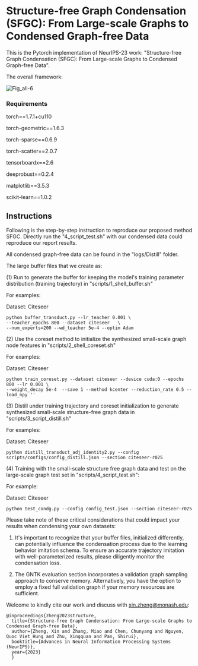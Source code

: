 # Structure-free Graph Condensation (SFGC): From Large-scale Graphs to Condensed Graph-free Data

This is the Pytorch implementation of NeurIPS-23 work: "Structure-free Graph Condensation (SFGC): From Large-scale Graphs to Condensed Graph-free Data".

The overall framework: 

![Fig_all-6](https://github.com/Amanda-Zheng/SFGC/assets/61812981/156af96a-4709-4f60-9d31-a9d1e1bfbbb0)


### Requirements

torch==1.7.1+cu110

torch-geometric==1.6.3

torch-sparse==0.6.9

torch-scatter==2.0.7

tensorboardx==2.6

deeprobust==0.2.4

matplotlib==3.5.3

scikit-learn==1.0.2


## Instructions

Following is the step-by-step instruction to reproduce our proposed method SFGC. 
Directly run the "4_script_test.sh" with our condensed data could reproduce our report results.

All condensed graph-free data can be found in the "logs/Distill" folder.

The large buffer files that we create as:

(1) Run to generate the buffer for keeping the model's training parameter distribution (training trajectory) in "scripts/1_shell_buffer.sh"

For examples:

Dataset: Citeseer

```
python buffer_transduct.py --lr_teacher 0.001 \
--teacher_epochs 800 --dataset citeseer   \
--num_experts=200 --wd_teacher 5e-4 --optim Adam 
```

(2) Use the coreset method to initialize the synthesized small-scale graph node features in "scripts/2_shell_coreset.sh"

For examples:

Dataset: Citeseer

```
python train_coreset.py --dataset citeseer --device cuda:0 --epochs 800 --lr 0.001 \
--weight_decay 5e-4  --save 1 --method kcenter --reduction_rate 0.5 --load_npy ''
```

(3) Distill under training trajectory and coreset initialization to generate synthesized small-scale structure-free graph data in "scripts/3_script_distill.sh"

For examples:

Dataset: Citeseer

```
python distill_transduct_adj_identity2.py --config scripts/configs/config_distill.json --section citeseer-r025
```

(4) Training with the small-scale structure free graph data and test on the large-scale graph test set in "scripts/4_script_test.sh":

For example:

Dataset: Citeseer

```
python test_condg.py --config config_test.json --section citeseer-r025
```

Please take note of these critical considerations that could impact your results when condensing your own datasets:

1. It's important to recognize that your buffer files, initialized differently, can potentially influence the condensation process due to the learning behavior imitation schema. To ensure an accurate trajectory imitation with well-parameterized results, please diligently monitor the condensation loss.

2. The GNTK evaluation section incorporates a validation graph sampling approach to conserve memory. Alternatively, you have the option to employ a fixed full validation graph if your memory resources are sufficient.


Welcome to kindly cite our work and discuss with xin.zheng@monash.edu:
```
@inproceedings{zheng2023structure,
  title={Structure-free Graph Condensation: From Large-scale Graphs to Condensed Graph-free Data},
  author={Zheng, Xin and Zhang, Miao and Chen, Chunyang and Nguyen, Quoc Viet Hung and Zhu, Xingquan and Pan, Shirui},
  booktitle={Advances in Neural Information Processing Systems (NeurIPS)},
  year={2023}
  }
```
